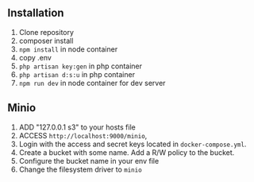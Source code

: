 ## Installation
1. Clone repository
2. composer install
3. `npm install` in node container
4. copy .env
5. `php artisan key:gen` in php container
6. `php artisan d:s:u` in php container
7. `npm run dev` in node container for dev server

## Minio
1. ADD "127.0.0.1 s3" to your hosts file
2. ACCESS `http://localhost:9000/minio`,
3. Login with the access and secret keys located in `docker-compose.yml`.
4. Create a bucket with some name. Add a R/W policy to the bucket.
5. Configure the bucket name in your env file
6. Change the filesystem driver to `minio`
